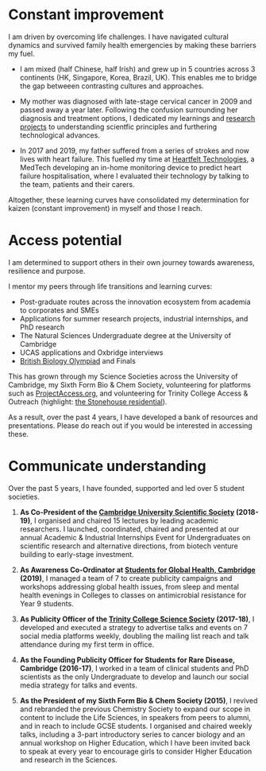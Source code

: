 # Constant improvement
I am driven by overcoming life challenges. I have navigated cultural dynamics and survived family health emergencies by making these barriers my fuel. 

* I am mixed (half Chinese, half Irish) and grew up in 5 countries across 3 continents (HK, Singapore, Korea, Brazil, UK). This enables me to bridge the gap betweeen contrasting cultures and approaches. 

* My mother was diagnosed with late-stage cervical cancer in 2009 and passed away a year later. Following the confusion surrounding her diagnosis and treatment options, I dedicated my learnings and [research projects](projects.md) to understanding scientfic principles and furthering technological advances.

* In 2017 and 2019, my father suffered from a series of strokes and now lives with heart failure. This fuelled my time at [Heartfelt Technologies](https://www.hftech.org), a MedTech developing an in-home monitoring device to predict heart failure hospitalisation, where I evaluated their technology by talking to the team, patients and their carers.

Altogether, these learning curves have consolidated my determination for kaizen (constant improvement) in myself and those I reach.

# Access potential 

I am determined to support others in their own journey towards awareness, resilience and purpose. 

I mentor my peers through life transitions and learning curves:
* Post-graduate routes across the innovation ecosystem from academia to corporates and SMEs
* Applications for summer research projects, industrial internships, and PhD research
*	The Natural Sciences Undergraduate degree at the University of Cambridge
*	UCAS applications and Oxbridge interviews
* [British Biology Olympiad](https://ukbiologycompetitions.org) and Finals

This has grown through my Science Societies across the University of Cambridge, my Sixth Form Bio & Chem Society, volunteering for platforms such as [ProjectAccess.org](https://projectaccess.org), and volunteering for Trinity College Access & Outreach (highlight: [the Stonehouse residential](https://www.trin.cam.ac.uk/news/why-volunteering-on-the-stonehouse-residential-was-the-highlight-of-my-summer/)).
 
As a result, over the past 4 years, I have developed a bank of resources and presentations. Please do reach out if you would be interested in accessing these.

# Communicate understanding
Over the past 5 years, I have founded, supported and led over 5 student societies.

1. **As Co-President of the [Cambridge University Scientific Society](http://scisoc.com) (2018-19)**, I organised and chaired 15 lectures by leading academic researchers. I launched, coordinated, chaired and presented at our annual Academic & Industrial Internships Event for Undergraduates on scientific research and alternative directions, from biotech venture building to early-stage investment.

2. **As Awareness Co-Ordinator at [Students for Global Health, Cambridge](https://studentsforglobalhealth.org) (2019)**, I managed a team of 7 to create publicity campaigns and workshops addressing global health issues, from sleep and mental health evenings in Colleges to classes on antimicrobial resistance for Year 9 students.

3. **As Publicity Officer of the [Trinity College Science Society](https://tcss.soc.srcf.net) (2017-18)**, I developed and executed a strategy to advertise talks and events on 7 social media platforms weekly, doubling the mailing list reach and talk attendance during my first term in office.

4. **As the Founding Publicity Officer for Students for Rare Disease, Cambridge (2016-17)**, I worked in a team of clinical students and PhD scientists as the only Undergraduate to develop and launch our social media strategy for talks and events.

5. **As the President of my Sixth Form Bio & Chem Society (2015)**, I revived and rebranded the previous Chemistry Society to expand our scope in content to include the Life Sciences, in speakers from peers to alumni, and in reach to include GCSE students. I organised and chaired weekly talks, including a 3-part introductory series to cancer biology and an annual workshop on Higher Education, which I have been invited back to speak at every year to encourage girls to consider Higher Education and research in the Sciences.

